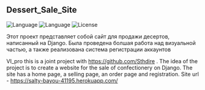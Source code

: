 ## Dessert_Sale_Site
![Language](https://img.shields.io/badge/language-Python%20-blue)
![Language](https://img.shields.io/badge/language-HTML+CSS%20-orange)
![License](https://img.shields.io/badge/license-MIT-green)

Этот проект представляет собой сайт для продажи десертов, написанный на Django. Была проведена болшая работа над визуальной частью, а также реализована система регистрации аккаунтов

VI_pro this is a joint project with https://github.com/Sthdire . The idea of the project is to create a website for the sale of confectionery on Django. The site has a home page, a selling page, an order page and registration.
Site url - https://salty-bayou-41195.herokuapp.com/
